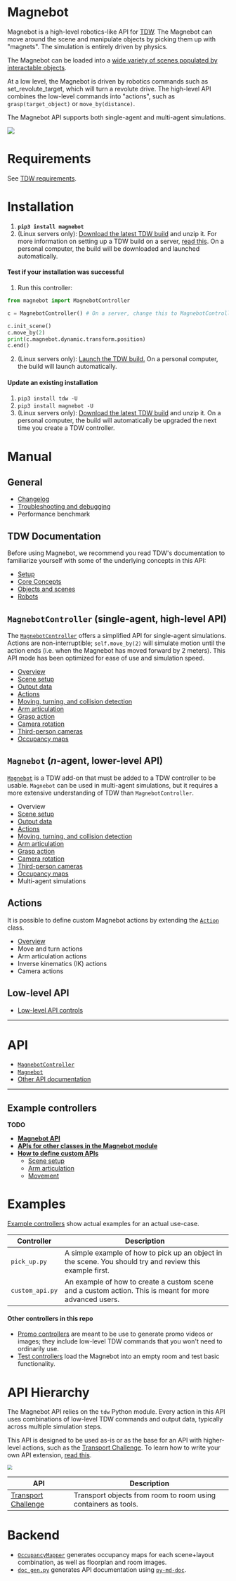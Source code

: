 # Magnebot

Magnebot is a high-level robotics-like API for [TDW](https://github.com/threedworld-mit/tdw). The Magnebot can move around the scene and manipulate objects by picking them up with "magnets". The simulation is entirely driven by physics.

The Magnebot can be loaded into a [wide variety of scenes populated by interactable objects](https://github.com/alters-mit/magnebot/tree/main/doc/images/floorplans). 

At a low level, the Magnebot is driven by robotics commands such as set_revolute_target, which will turn a revolute drive. The high-level API combines the low-level commands into "actions", such as `grasp(target_object)` or `move_by(distance)`.

The Magnebot API supports both single-agent and multi-agent simulations.

<img src="https://raw.githubusercontent.com/alters-mit/magnebot/main/doc/images/reach_high.gif" />

# Requirements

See [TDW requirements](https://github.com/threedworld-mit/tdw/blob/master/Documentation/lessons/core_concepts/install.md).

# Installation 

1. **`pip3 install magnebot`**
2. (Linux servers only): [Download the latest TDW build](https://github.com/threedworld-mit/tdw/releases/latest) and unzip it. For more information on setting up a TDW build on a server, [read this](https://github.com/threedworld-mit/tdw/blob/master/Documentation/lessons/core_concepts/install.md). On a personal computer, the build will be downloaded and launched automatically.

#### Test if your installation was successful

1. Run this controller:

```python
from magnebot import MagnebotController

c = MagnebotController() # On a server, change this to MagnebotController(launch_build=False)

c.init_scene()
c.move_by(2)
print(c.magnebot.dynamic.transform.position)
c.end()
```

2. (Linux servers only): [Launch the TDW build.](https://github.com/threedworld-mit/tdw/blob/master/Documentation/lessons/core_concepts/launch_build.md) On a personal computer, the build will launch automatically.

#### Update an existing installation

1. `pip3 install tdw -U`
2. `pip3 install magnebot -U`
3. (Linux servers only): [Download the latest TDW build](https://github.com/threedworld-mit/tdw/releases/latest) and unzip it. On a personal computer, the build will automatically be upgraded the next time you create a TDW controller.

# Manual

## General

- [Changelog](https://github.com/alters-mit/magnebot/blob/main/doc/changelog.md)
- [Troubleshooting and debugging](https://github.com/alters-mit/magnebot/blob/main/doc/troubleshooting.md)
- Performance benchmark

## TDW Documentation

Before using Magnebot, we recommend you read TDW's documentation to familiarize yourself with some of the underlying concepts in this API:

- [Setup](https://github.com/threedworld-mit/tdw/blob/master/Documentation/lessons/setup/install.md)
- [Core Concepts](https://github.com/threedworld-mit/tdw/blob/master/Documentation/lessons/core_concepts/controller.md)
- [Objects and scenes](https://github.com/threedworld-mit/tdw/blob/master/Documentation/lessons/objects_and_scenes/overview.md)
- [Robots](https://github.com/threedworld-mit/tdw/blob/master/Documentation/lessons/robots/overview.md)

## `MagnebotController` (single-agent, high-level API)

The [`MagnebotController`](doc/api/magnebot_controller.md) offers a simplified API for single-agent simulations. Actions are non-interruptible; `self.move_by(2)` will simulate motion until the action ends (i.e. when the Magnebot has moved forward by 2 meters). This API mode has been optimized for ease of use and simulation speed.

- [Overview](doc/manual/magnebot_controller/overview.md)
- [Scene setup](doc/manual/magnebot_controller/scene_setup.md)
- [Output data](doc/manual/magnebot_controller/output_data.md)
- [Actions](doc/manual/magnebot_controller/actions.md)
- [Moving, turning, and collision detection](doc/manual/magnebot_controller/movement.md)
- [Arm articulation](doc/manual/magnebot_controller/arm_articulation.md)
- [Grasp action](doc/manual/magnebot_controller/grasp.md)
- [Camera rotation](doc/manual/magnebot_controller/camera_rotation.md)
- [Third-person cameras](doc/manual/magnebot_controller/third_person_camera.md)
- [Occupancy maps](doc/manual/magnebot_controller/occupancy_map.md)

## `Magnebot` (*n*-agent, lower-level API)

[`Magnebot`](doc/api/magnebot.md) is a TDW add-on that must be added to a TDW controller to be usable. `Magnebot` can be used in multi-agent simulations, but it requires a more extensive understanding of TDW than `MagnebotController`.

- Overview
- [Scene setup](doc/manual/magnebot/scene_setup.md)
- [Output data](doc/manual/magnebot/output_data.md)
- [Actions](doc/manual/magnebot/actions.md)
- [Moving, turning, and collision detection](doc/manual/magnebot/movement.md)
- [Arm articulation](doc/manual/magnebot/arm_articulation.md)
- [Grasp action](doc/manual/magnebot/grasp.md)
- [Camera rotation](doc/manual/magnebot/camera_rotation.md)
- [Third-person cameras](doc/manual/magnebot/third_person_camera.md)
- [Occupancy maps](doc/manual/magnebot/occupancy_map.md)
- Multi-agent simulations

## Actions

It is possible to define custom Magnebot actions by extending the [`Action`](doc/api/actions/action.md) class.

- [Overview](doc/manual/actions/overview.md)
- Move and turn actions
- Arm articulation actions
- Inverse kinematics (IK) actions
- Camera actions

## Low-level API

- [Low-level API controls](doc/api/low_level.md)

***

# API

- [`MagnebotController`](doc/api/magnebot_controller.md)
- [`Magnebot`](doc/api/magnebot.md)
- [Other API documentation](doc/api)

***

## Example controllers

**TODO**



- **[Magnebot API](https://github.com/alters-mit/magnebot/blob/main/doc/api/magnebot_controller.md)**
- [**APIs for other classes in the Magnebot module**](https://github.com/alters-mit/magnebot/tree/main/doc/api)
- **[How to define custom APIs](https://github.com/alters-mit/magnebot/blob/main/doc/custom_apis.md)**
  - [Scene setup](https://github.com/alters-mit/magnebot/blob/main/doc/scene.md)
  - [Arm articulation](https://github.com/alters-mit/magnebot/blob/main/doc/arm_articulation.md)
  - [Movement](https://github.com/alters-mit/magnebot/blob/main/doc/movement.md)

# Examples

[Example controllers](https://github.com/alters-mit/magnebot/tree/main/controllers/examples) show actual examples for an actual use-case.

| Controller      | Description                                                  |
| --------------- | ------------------------------------------------------------ |
| `pick_up.py`    | A simple example of how to pick up an object in the scene. You should try and review this example first. |
| `custom_api.py` | An example of how to create a custom scene and a custom action. This is meant for more advanced users. |

#### Other controllers in this repo

- [Promo controllers](https://github.com/alters-mit/magnebot/tree/main/controllers/promos) are meant to be use to generate promo videos or images; they include low-level TDW commands that you won't need to ordinarily use.
- [Test controllers](https://github.com/alters-mit/magnebot/tree/main/controllers/tests) load the Magnebot into an empty room and test basic functionality.

# API Hierarchy

The Magnebot API relies on the `tdw` Python module.  Every action in this API uses combinations of low-level TDW commands and output data, typically across multiple simulation steps.

This API is designed to be used as-is or as the base for an API with higher-level actions, such as the [Transport Challenge](https://github.com/alters-mit/transport_challenge). To learn how to write your own API extension, [read this](https://github.com/alters-mit/magnebot/blob/main/doc/custom_apis.md).

<img src="https://raw.githubusercontent.com/alters-mit/magnebot/main/doc/images/api_hierarchy.png" style="zoom:67%;" />

| API                                                          | Description                                                  |
| ------------------------------------------------------------ | ------------------------------------------------------------ |
| [Transport Challenge](https://github.com/alters-mit/transport_challenge) | Transport objects from room to room using containers as tools. |

# Backend

- [`OccupancyMapper`](https://github.com/alters-mit/magnebot/blob/main/util/occupancy_mapper.py) generates occupancy maps for each scene+layout combination, as well as floorplan and room images.
- [`doc_gen.py`](https://github.com/alters-mit/magnebot/blob/main/util/doc_gen.py) generates API documentation using [`py-md-doc`](https://pypi.org/project/py-md-doc/).
